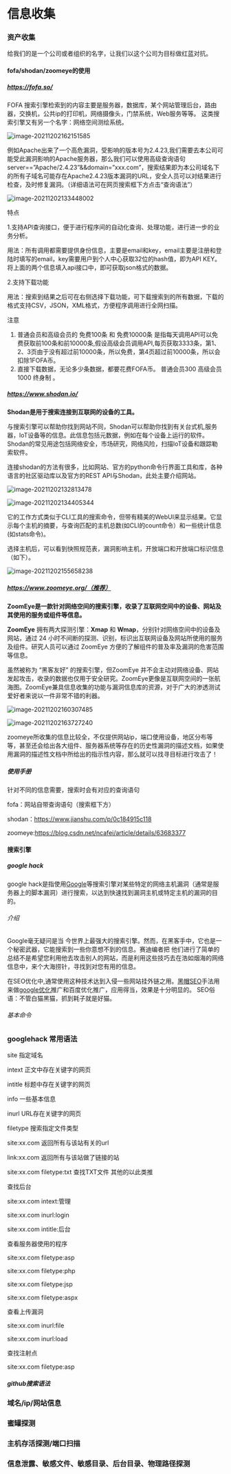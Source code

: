 # 信息收集
### 资产收集
给我们的是一个公司或者组织的名字，让我们以这个公司为目标做红蓝对抗。
#### fofa/shodan/zoomeye的使用

##### https://fofa.so/

FOFA 搜索引擎检索到的内容主要是服务器，数据库，某个网站管理后台，路由器，交换机，公共ip的打印机，网络摄像头，门禁系统，Web服务等等。 这类搜索引擎又有另一个名字：网络空间测绘系统。

![image-20211202162151585](信息收集/image-20211202162151585.png)

例如Apache出来了一个高危漏洞，受影响的版本号为2.4.23,我们需要去本公司可能受此漏洞影响的Apache服务器，那么我们可以使用高级查询语句server==”Apache/2.4.23”&&domain=”xxx.com”，搜索结果即为本公司域名下的所有子域名可能存在Apache2.4.23版本漏洞的URL，安全人员可以对结果进行检查，及时修复漏洞。（详细语法可在网页搜索框下方点击“查询语法”）

![image-20211202133448002](信息收集/image-20211202133448002.png)

特点

1.支持API查询接口，便于进行程序间的自动化查询、处理功能，进行进一步的业务分析。

​	用法：所有调用都需要提供身份信息，主要是email和key，email主要是注册和登陆时填写的email，key需要用户到个人中心获取32位的hash值，即为API KEY。将上面的两个信息填入api接口中，即可获取json格式的数据。

2.支持下载功能

​	用法：搜索到结果之后可在右侧选择下载功能，可下载搜索到的所有数据，下载的格式支持CSV，JSON，XML格式，方便程序调用进行全网扫描。

注意

1) 普通会员和高级会员的 免费100条 和 免费10000条 是指每天调用API可以免费获取前100条和前10000条,假设高级会员调用API,每页获取3333条，第1、2、3页由于没有超过前10000条，所以免费，第4页超过前10000条，所以会扣除1FOFA币。
2) 直接下载数据，无论多少条数据，都要花费FOFA币。
   普通会员300 高级会员1000 终身制 。

##### https://www.shodan.io/

**Shodan是用于搜索连接到互联网的设备的工具。**

与搜索引擎可以帮助你找到网站不同，Shodan可以帮助你找到有关台式机,服务器，loT设备等的信息。此信息包括元数据，例如在每个设备上运行的软件。
Shodan的常见用途包括网络安全，市场研究，网络风险，扫描loT设备和跟踪勒索软件。

连接shodan的方法有很多，比如网站、官方的python命令行界面工具和库，各种语言的社区驱动库以及官方的REST API与Shodan，此处主要介绍网站。

![image-20211202132813478](信息收集/image-20211202132813478.png)

![image-20211202134405344](信息收集/image-20211202134405344.png)

它的工作方式类似于CLI工具的搜索命令，但带有精美的WebUI来显示结果。它显示每个主机的摘要，与查询匹配的主机总数(如CLI的count命令）和一些统计信息(如stats命令)。

选择主机后，可以看到快照规范表，漏洞影响主机，开放端口和开放端口标识信息（如下）。

![image-20211202155658238](信息收集/image-20211202155658238.png)

##### https://www.zoomeye.org/（推荐）

**ZoomEye是一款针对网络空间的搜索引擎，收录了互联网空间中的设备、网站及其使用的服务或组件等信息。**

**ZoomEye** 拥有两大探测引擎：**Xmap** 和 **Wmap**，分别针对网络空间中的设备及网站，通过 24 小时不间断的探测、识别，标识出互联网设备及网站所使用的服务及组件。研究人员可以通过 ZoomEye 方便的了解组件的普及率及漏洞的危害范围等信息。

虽然被称为 “黑客友好” 的搜索引擎，但ZoomEye 并不会主动对网络设备、网站发起攻击，收录的数据也仅用于安全研究。ZoomEye更像是互联网空间的一张航海图。ZoomEye兼具信息收集的功能与漏洞信息库的资源，对于广大的渗透测试爱好者来说以一件非常不错的利器。

![image-20211202160307485](信息收集/image-20211202160307485.png)

![image-20211202163727240](信息收集/image-20211202163727240.png)

zoomeye所收集的信息比较全，不仅提供网站ip，端口使用设备，地区分布等等，甚至还会给出各大组件、服务器系统等存在的历史性漏洞的描述文档，如果使用漏洞的描述性文档中所给出的指示性内容，那么就可以找寻目标进行攻击了！

##### 使用手册

针对不同的信息需要，搜索时会有对应的查询语句

fofa：网站自带查询语句（搜索框下方）

shodan：https://www.jianshu.com/p/0c184915c118

zoomeye:https://blog.csdn.net/ncafei/article/details/63683377

#### 搜索引擎

##### google hack

google hack是指使用[Google](https://baike.baidu.com/item/Google)等搜索引擎对某些特定的网络主机漏洞（通常是服务器上的脚本漏洞）进行搜索，以达到快速找到漏洞主机或特定主机的漏洞的目的。

###### 介绍

Google毫无疑问是当 今世界上最强大的搜索引擎。然而，在黑客手中，它也是一个秘密武器，它能搜索到一些你意想不到的信息。赛迪编者把 他们进行了简单的总结不是希望您利用他去攻击别人的网站，而是利用这些技巧去在浩如烟海的网络信息中，来个大海捞针，寻找到对您有用的信息。

在SEO优化中,通常使用这种技术达到入侵一些网站挂外链之用。[黑帽SEO](https://baike.baidu.com/item/黑帽SEO/6111825)手法用来做[google优化](https://baike.baidu.com/item/google优化/8285781)推广和百度优化推广，应用得当，效果是十分明显的。 SEO俗语：不管白猫黑猫，抓到耗子就是好猫。

###### 基本命令

### googlehack 常用语法

site    指定域名

intext  正文中存在关键字的网页

intitle  标题中存在关键字的网页

info    一些基本信息

inurl   URL存在关键字的网页

filetype 搜索指定文件类型

site:xx.com 返回所有与该站有关的url

link:xx.com 返回所有与该站做了链接的站

site:xx.com filetype:txt 查找TXT文件 其他的以此类推

查找后台

site:xx.com intext:管理

site:xx.com inurl:login

site:xx.com intitle:后台

查看服务器使用的程序

site:xx.com filetype:asp

site:xx.com filetype:php

site:xx.com filetype:jsp

site:xx.com filetype:aspx

查看上传漏洞

site:xx.com inurl:file

site:xx.com inurl:load

查找注射点

site:xx.com filetype:asp

##### github搜索语法
### 域名/ip/网站信息
### 蜜罐探测
### 主机存活探测/端口扫描
### 信息泄露、敏感文件、敏感目录、后台目录、物理路径探测 